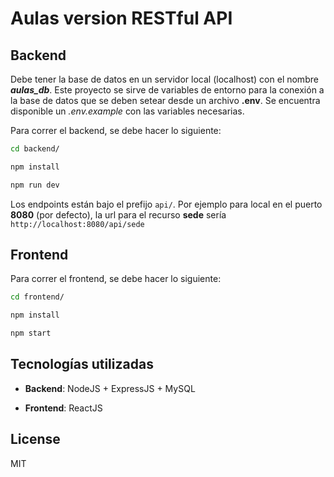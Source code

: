 Aulas version RESTful API
==================================

Backend
---------------

Debe tener la base de datos en un servidor local (localhost) con el nombre ***aulas_db***. Este proyecto se sirve de variables de entorno para la conexión a la base de datos
que se deben setear desde un archivo **.env**. Se encuentra disponible un *.env.example* con las variables necesarias.

Para correr el backend, se debe hacer lo siguiente:

```sh
cd backend/

npm install

npm run dev

```

Los endpoints están bajo el prefijo `api/`. Por ejemplo para local en el puerto **8080** (por defecto), la url para el recurso **sede** sería `http://localhost:8080/api/sede`

Frontend
------

Para correr el frontend, se debe hacer lo siguiente:

```sh
cd frontend/

npm install

npm start

```

Tecnologías utilizadas
-------

- **Backend**: NodeJS + ExpressJS + MySQL

- **Frontend**: ReactJS

License
-------

MIT

